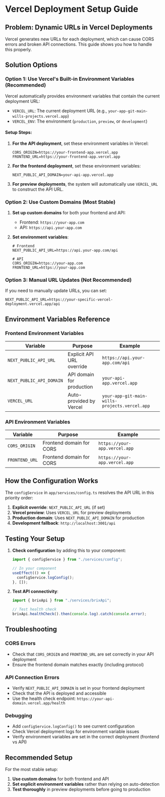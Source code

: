 # Vercel Deployment Setup Guide

## Problem: Dynamic URLs in Vercel Deployments

Vercel generates new URLs for each deployment, which can cause CORS errors and broken API connections. This guide shows you how to handle this properly.

## Solution Options

### Option 1: Use Vercel's Built-in Environment Variables (Recommended)

Vercel automatically provides environment variables that contain the current deployment URL:

- `VERCEL_URL`: The current deployment URL (e.g., `your-app-git-main-wills-projects.vercel.app`)
- `VERCEL_ENV`: The environment (`production`, `preview`, or `development`)

#### Setup Steps:

1. **For the API deployment**, set these environment variables in Vercel:

   ```
   CORS_ORIGIN=https://your-frontend-app.vercel.app
   FRONTEND_URL=https://your-frontend-app.vercel.app
   ```

2. **For the frontend deployment**, set these environment variables:

   ```
   NEXT_PUBLIC_API_DOMAIN=your-api-app.vercel.app
   ```

3. **For preview deployments**, the system will automatically use `VERCEL_URL` to construct the API URL.

### Option 2: Use Custom Domains (Most Stable)

1. **Set up custom domains** for both your frontend and API:

   - Frontend: `https://your-app.com`
   - API: `https://api.your-app.com`

2. **Set environment variables**:

   ```
   # Frontend
   NEXT_PUBLIC_API_URL=https://api.your-app.com/api

   # API
   CORS_ORIGIN=https://your-app.com
   FRONTEND_URL=https://your-app.com
   ```

### Option 3: Manual URL Updates (Not Recommended)

If you need to manually update URLs, you can set:

```
NEXT_PUBLIC_API_URL=https://your-specific-vercel-deployment.vercel.app/api
```

## Environment Variables Reference

### Frontend Environment Variables

| Variable                 | Purpose                   | Example                                       |
| ------------------------ | ------------------------- | --------------------------------------------- |
| `NEXT_PUBLIC_API_URL`    | Explicit API URL override | `https://api.your-app.com/api`                |
| `NEXT_PUBLIC_API_DOMAIN` | API domain for production | `your-api-app.vercel.app`                     |
| `VERCEL_URL`             | Auto-provided by Vercel   | `your-app-git-main-wills-projects.vercel.app` |

### API Environment Variables

| Variable       | Purpose                  | Example                       |
| -------------- | ------------------------ | ----------------------------- |
| `CORS_ORIGIN`  | Frontend domain for CORS | `https://your-app.vercel.app` |
| `FRONTEND_URL` | Frontend domain for CORS | `https://your-app.vercel.app` |

## How the Configuration Works

The `configService` in `app/services/config.ts` resolves the API URL in this priority order:

1. **Explicit override**: `NEXT_PUBLIC_API_URL` (if set)
2. **Vercel preview**: Uses `VERCEL_URL` for preview deployments
3. **Production domain**: Uses `NEXT_PUBLIC_API_DOMAIN` for production
4. **Development fallback**: `http://localhost:3001/api`

## Testing Your Setup

1. **Check configuration** by adding this to your component:

   ```typescript
   import { configService } from "./services/config";

   // In your component
   useEffect(() => {
     configService.logConfig();
   }, []);
   ```

2. **Test API connectivity**:

   ```typescript
   import { brixApi } from "./services/brixApi";

   // Test health check
   brixApi.healthCheck().then(console.log).catch(console.error);
   ```

## Troubleshooting

### CORS Errors

- Check that `CORS_ORIGIN` and `FRONTEND_URL` are set correctly in your API deployment
- Ensure the frontend domain matches exactly (including protocol)

### API Connection Errors

- Verify `NEXT_PUBLIC_API_DOMAIN` is set in your frontend deployment
- Check that the API is deployed and accessible
- Use the health check endpoint: `https://your-api-domain.vercel.app/health`

### Debugging

- Add `configService.logConfig()` to see current configuration
- Check Vercel deployment logs for environment variable issues
- Verify environment variables are set in the correct deployment (frontend vs API)

## Recommended Setup

For the most stable setup:

1. **Use custom domains** for both frontend and API
2. **Set explicit environment variables** rather than relying on auto-detection
3. **Test thoroughly** in preview deployments before going to production
